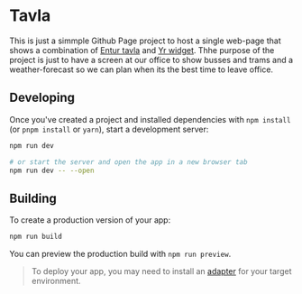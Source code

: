 # Tavla
This is just a simmple Github Page project to host a single web-page that shows a combination of [Entur tavla](https://tavla.entur.no) and [Yr widget](https://developer.yr.no/doc/guides/available-widgets/).
Thhe purpose of the project is just to have a screen at our office to show busses and trams and a weather-forecast so we can plan when its the best time to leave office.


## Developing

Once you've created a project and installed dependencies with `npm install` (or `pnpm install` or `yarn`), start a development server:

```bash
npm run dev

# or start the server and open the app in a new browser tab
npm run dev -- --open
```

## Building

To create a production version of your app:

```bash
npm run build
```

You can preview the production build with `npm run preview`.

> To deploy your app, you may need to install an [adapter](https://svelte.dev/docs/kit/adapters) for your target environment.
